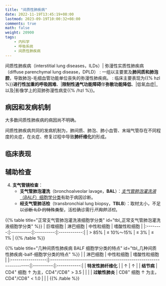 ```yaml
---
title: "间质性肺疾病"
date: 2022-11-19T13:45:19+08:00
lastmod: 2023-09-19T10:00:32+08:00
comments: true
math: false
weight: 20900
tags:
    - 内科学
    - 呼吸系统
    - 间质性肺疾病
---
```


间质性肺疾病（interstitial lung diseases，ILDs）| 弥漫性实质性肺疾病（diffuse parenchymal lung disease，DPLD）
: 一组以主要累及**肺间质和肺泡腔**，导致肺泡-毛细血管功能单位丧失的弥漫性肺疾病。
: 临床主要表现为{{% hzl %}}**进行性加重的呼吸困难**、|**限制性通气功能障碍**伴**弥散功能降低**、|低氧血症|_以及|影像学上的双肺弥漫性病变{{% /hzl %}}。

<!--more-->

## 病因和发病机制

大多数间质性肺疾病的病因尚不明确。

间质性肺疾病共同的发病机制为，肺间质、肺泡、肺小血管、末端气管存在不同程度的炎症，在炎症、修复过程中导致**肺纤维化**的形成。

## 临床表现

## 辅助检查

4. **支气管镜检查**：
    - **支气管肺泡灌洗**（bronchoalveolar lavage，**BAL**）：[*支气管肺泡灌洗液*（*BALF*）细胞学分类](#tbl_正常支气管肺泡灌洗液细胞学分类)有助于病因诊断。
    - **经支气管肺活检**（transbronchial lung biopsy，**TBLB**）：取材太小，不足以~~诊断 ILD 的特殊类型~~，活检确诊需行*开胸肺活检*。

{{% table title="正常支气管肺泡灌洗液细胞学分类" id="tbl_正常支气管肺泡灌洗液细胞学分类" %}}
| 巨噬细胞 |  淋巴细胞  | 中性粒细胞 | 嗜酸性粒细胞 |
|:--------:|:----------:|:----------:|:------------:|
|  \> 85%  | ≤ 10%～15% |    ≤ 3%    |     ≤ 1%     |
{{% /table %}}

{{% table title="几种间质性肺疾病 BALF 细胞学分类的特点" id="tbl_几种间质性肺疾病-balf-细胞学分类的特点" %}}
|                    |                               淋巴细胞                              | 中性粒细胞 | 嗜酸性粒细胞 |
|:------------------:|:-------------------------------------------------------------------:|:----------:|:------------:|
| **特发性肺纤维化** |                                                                     |      ↑     |       ↑      |
|     **结节病**     | CD4<sup>+</sup> 细胞 ↑ 为主，CD4<sup>+</sup>/CD8<sup>+</sup> \> 3.5 |            |              |
|   **过敏性肺炎**   | CD8<sup>+</sup> 细胞 ↑ 为主，CD4<sup>+</sup>/CD8<sup>+</sup> \< 1.0 |            |              |
{{% /table %}}
